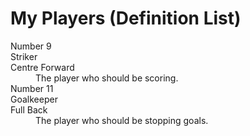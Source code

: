 <h1> My Players (Definition List) </h1> 
<dl> 
<dt>Number 9</dt> 
<dt>Striker</dt> 
<dt>Centre Forward</dt> 
<dd>The player who should be scoring.</dd> 
<dt>Number 11</dt> 
<dt>Goalkeeper</dt> 
<dt>Full Back</dt> 
<dd>The player who should be stopping goals.</dd> 
</dl> 
